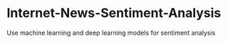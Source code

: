 # Internet-News-Sentiment-Analysis
Use machine learning and deep learning models for sentiment analysis
